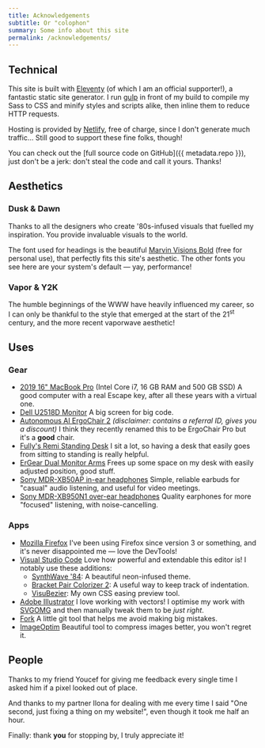 ```yaml
---
title: Acknowledgements
subtitle: Or "colophon"
summary: Some info about this site
permalink: /acknowledgements/
---
```


## Technical

This site is built with [Eleventy](https://www.11ty.dev/) (of which I am an official supporter!), a fantastic static site generator. I run [gulp](https://gulpjs.com/) in front of my build to compile my Sass to CSS and minify styles and scripts alike, then inline them to reduce HTTP requests.

Hosting is provided by [Netlify](https://netlify.com/), free of charge, since I don't generate much traffic… Still good to support these fine folks, though!

You can check out the [full source code on GitHub]({{ metadata.repo }}), just don't be a jerk: don't steal the code and call it yours. Thanks!

## Aesthetics

### Dusk & Dawn

Thanks to all the designers who create '80s-infused visuals that fuelled my inspiration. You provide invaluable visuals to the world.

The font used for headings is the beautiful [Marvin Visions Bold](https://www.readvisions.com/marvin) (free for personal use), that perfectly fits this site's aesthetic. The other fonts you see here are your system's default — yay, performance!

### Vapor & Y2K

The humble beginnings of the WWW have heavily influenced my career, so I can only be thankful to the style that emerged at the start of the 21<sup>st</sup> century, and the more recent vaporwave aesthetic!

## Uses

### Gear

-   [2019 16" MacBook Pro](https://www.apple.com/macbook-pro-16/) (Intel Core i7, 16 GB RAM and 500 GB SSD)
    A good computer with a real Escape key, after all these years with a virtual one.
-   [Dell U2518D Monitor](https://www.amazon.com/Dell-LED-Lit-Monitor-U2518D-Compatibility/dp/B075KGLYRL?linkCode=as2&tag=ratcgala-20)
    A big screen for big code.
-   [Autonomous AI ErgoChair 2](https://www.autonomous.ai/office-chairs/ergonomic-chair/?rid=7a4b2c) _(disclaimer: contains a referral ID, gives you a discount)_
    I think they recently renamed this to be ErgoChair Pro but it's a **good** chair.
-   [Fully's Remi Standing Desk](https://www.fully.com/standing-desks/remi-standing-desk.html)
    I sit a lot, so having a desk that easily goes from sitting to standing is really helpful.
-   [ErGear Dual Monitor Arms](https://www.amazon.com/gp/product/B085Y4HW8S?linkCode=as2&tag=ratcgala-20)
    Frees up some space on my desk with easily adjusted position, good stuff.
-   [Sony MDR-XB50AP in-ear headphones](https://www.amazon.com/Sony-MDRXB50AP-Extra-Earbud-Headset/dp/B00JRD13T8?linkCode=as2&tag=ratcgala-20)
    Simple, reliable earbuds for "casual" audio listening, and useful for video meetings.
-   [Sony MDR-XB950N1 over-ear headphones](https://www.amazon.com/Sony-Wireless-Headphones-Bluetooth-Canceling/dp/B07KKMGG6H?linkCode=as2&tag=ratcgala-20)
    Quality earphones for more "focused" listening, with noise-cancelling.

### Apps

-   [Mozilla Firefox](https://www.mozilla.org/en-US/firefox/new/)
    I've been using Firefox since version 3 or something, and it's never disappointed me — love the DevTools!
-   [Visual Studio Code](https://code.visualstudio.com/)
    Love how powerful and extendable this editor is! I notably use these additions:
    -   [SynthWave '84](https://marketplace.visualstudio.com/items?itemName=RobbOwen.synthwave-vscode): A beautiful neon-infused theme.
    -   [Bracket Pair Colorizer 2](https://marketplace.visualstudio.com/items?itemName=CoenraadS.bracket-pair-colorizer-2): A useful way to keep track of indentation.
    -   [VisuBezier](https://marketplace.visualstudio.com/items?itemName=chriskirknielsen.visubezier): My own CSS easing preview tool.
-   [Adobe Illustrator](https://www.adobe.com/products/illustrator.html)
    I love working with vectors! I optimise my work with [SVGOMG](https://jakearchibald.github.io/svgomg/) and then manually tweak them to be _just right_.
-   [Fork](https://fork.dev/)
    A little git tool that helps me avoid making big mistakes.
-   [ImageOptim](https://imageoptim.com/mac)
    Beautiful tool to compress images better, you won't regret it.

## People

Thanks to my friend Youcef for giving me feedback every single time I asked him if a pixel looked out of place.

And thanks to my partner Ilona for dealing with me every time I said "One second, just fixing a thing on my website!", even though it took me half an hour.

Finally: thank **you** for stopping by, I truly appreciate it!
